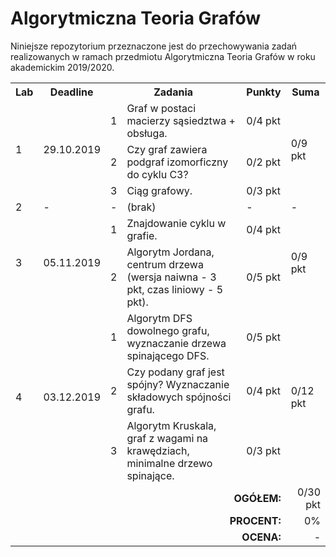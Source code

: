 # Algorytmiczna Teoria Grafów

Niniejsze repozytorium przeznaczone jest do przechowywania zadań realizowanych
w ramach przedmiotu Algorytmiczna Teoria Grafów w roku akademickim 2019/2020.

<table>
  <tr>
    <th>Lab</th>
    <th>Deadline</th>
    <th colspan="2">Zadania</th>
    <th>Punkty</th>
    <th>Suma</th>
  </tr>
  <tr>
    <td rowspan="3">1</td>
    <td rowspan="3">29.10.2019</td>
    <td>1</td>
    <td>Graf w postaci macierzy sąsiedztwa + obsługa.</td>
    <td>0/4 pkt</td>
    <td rowspan="3">0/9 pkt</td>
  </tr>
   <tr>
    <td>2</td>
    <td>Czy graf zawiera podgraf izomorficzny do cyklu C3?</td>
    <td>0/2 pkt</td>
  </tr>
  <tr>
    <td>3</td>
    <td>Ciąg grafowy.</td>
    <td>0/3 pkt</td>
  </tr>
  <tr>
    <td>2</td>
    <td>-</td>
    <td>-</td>
    <td>(brak)</td>
    <td>-</td>
    <td>-</td>
  </tr>
  <tr>
    <td rowspan="2">3</td>
    <td rowspan="2">05.11.2019</td>
    <td>1</td>
    <td>Znajdowanie cyklu w grafie.</td>
    <td>0/4 pkt</td>
    <td rowspan="2">0/9 pkt</td>
  </tr>
  <tr>
    <td>2</td>
    <td>
      Algorytm Jordana, centrum drzewa (wersja naiwna - 3 pkt,
      czas liniowy - 5 pkt).
    </td>
    <td>0/5 pkt</td>
  </tr>
  <tr>
    <td rowspan="3">4</td>
    <td rowspan="3">03.12.2019</td>
    <td>1</td>
    <td>
      Algorytm DFS dowolnego grafu, wyznaczanie drzewa spinającego DFS.
    </td>
    <td>0/5 pkt</td>
    <td rowspan="3">0/12 pkt</td>
  </tr>
  <tr>
    <td>2</td>
    <td>
      Czy podany graf jest spójny? Wyznaczanie składowych spójności grafu.
    </td>
    <td>0/4 pkt</td>
  </tr>
  <tr>
    <td>3</td>
    <td>
      Algorytm Kruskala, graf z wagami na krawędziach, minimalne drzewo
      spinające.
    </td>
    <td>0/3 pkt</td>
  </tr>
  <tr align="right">
    <td colspan="5"><b>OGÓŁEM:</b></td>
    <td>0/30 pkt</td>
  </tr>
  <tr align="right">
    <td colspan="5"><b>PROCENT:</b></td>
    <td>0%</td>
  </tr>
  <tr align="right">
    <td colspan="5"><b>OCENA:</b></td>
    <td>-</td>
  </tr>
</table>

